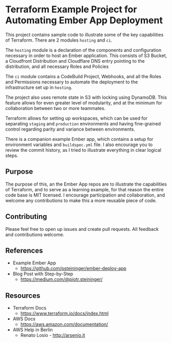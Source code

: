 # Terraform Example Project for Automating Ember App Deployment

This project contains sample code to illustrate some of the key capabilities of Terraform.
There are 2 modules `hosting` and `ci`. 

The `hosting` module is a declaration of the components and configuration 
necessary in order to host an Ember application. This consists of S3 Bucket, a Cloudfront Distribution and 
Cloudflare DNS entry pointing to the distribution, and all necessary Roles and Policies

The `ci` module contains a CodeBuild Project, Webhooks, and all the Roles and Permissions necessary to automate 
the deployment to the infrastructure set up in `hosting`.

The project also uses remote state in S3 with locking using DynamoDB. This feature allows for even greater level of 
modularity, and at the minimum for collaboration between two or more teammates.

Terraform allows for setting up workspaces, which can be used for separating `staging` and `production` environments 
and having fine-grained control regarding parity and variance between environments.

There is a companion example Ember app, which contains a setup for environment variables and `buildspec.yml` file.
I also encourage you to review the commit history, as I tried to illustrate everything in clear logical steps.

## Purpose
The purpose of this, an the Ember App repos are to illustrate the capabilities of Terraform, and to serve as a learning 
example, for that reason the entire code base is MIT licensed. I encourage participation and collaboration, and welcome 
any contributions to make this a more reusable piece of code. 

## Contributing
Please feel free to open up issues and create pull requests. All feedback and contributions welcome.

## References
* Example Ember App 
  * https://github.com/psteininger/ember-deploy-app
* Blog Post with Step-by-Step 
  * https://medium.com/@piotr.steininger/

## Resources
* Terraform Docs
  * https://www.terraform.io/docs/index.html
* AWS Docs
	* https://aws.amazon.com/documentation/
* AWS Help in Berlin
	* Renato Losio - http://arsenio.it
